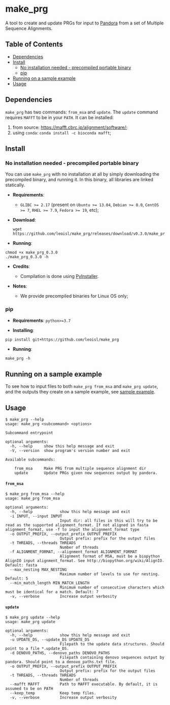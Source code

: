 # make_prg

A tool to create and update PRGs for input to [Pandora][pandora] from a set of 
Multiple Sequence Alignments.

[TOC]: #

## Table of Contents
- [Dependencies](#dependencies)
- [Install](#install)
  - [No installation needed - precompiled portable binary](#no-installation-needed---precompiled-portable-binary)
  - [pip](#pip)
- [Running on a sample example](#running-on-a-sample-example)
- [Usage](#usage)

## Dependencies

`make_prg` has two commands: `from_msa` and `update`. The `update` command requires `MAFFT` to be in your `PATH`. It can be installed:
  1. from source: https://mafft.cbrc.jp/alignment/software/;
  2. using `conda`: `conda install -c bioconda mafft`;

## Install

### No installation needed - precompiled portable binary

You can use `make_prg` with no installation at all by simply downloading the precompiled binary, and running it.
In this binary, all libraries are linked statically.

* **Requirements**:
  * `GLIBC >= 2.17` (present on `Ubuntu >= 13.04`, `Debian >= 8.0`, `CentOS >= 7`, `RHEL >= 7.9`,
  `Fedora >= 19`, etc);

* **Download**:
  ```
  wget https://github.com/leoisl/make_prg/releases/download/v0.3.0/make_prg_0.3.0
  ```
* **Running**:
```
chmod +x make_prg_0.3.0
./make_prg_0.3.0 -h
```

* **Credits**:
  * Compilation is done using [PyInstaller](https://github.com/pyinstaller/pyinstaller).

* **Notes**:
  * We provide precompiled binaries for Linux OS only;


### pip

* **Requirements**: `python>=3.7`

* **Installing**:
```sh
pip install git+https://github.com/leoisl/make_prg
```

* **Running**:
```
make_prg -h
```

## Running on a sample example

To see how to input files to both `make_prg from_msa` and `make_prg update`, and the outputs
they create on a sample example, see [sample example](sample_example).

## Usage

```
$ make_prg --help
usage: make_prg <subcommand> <options>

Subcommand entrypoint

optional arguments:
  -h, --help     show this help message and exit
  -V, --version  show program's version number and exit

Available subcommands:
  
    from_msa     Make PRG from multiple sequence alignment dir
    update       Update PRGs given new sequences output by pandora.

```

#### `from_msa`

```
$ make_prg from_msa --help
usage: make_prg from_msa

optional arguments:
  -h, --help            show this help message and exit
  -i INPUT, --input INPUT
                        Input dir: all files in this will try to be read as the supported alignment_format. If not aligned in fasta alignment_format, use -f to input the alignment_format type
  -o OUTPUT_PREFIX, --output_prefix OUTPUT_PREFIX
                        Output prefix: prefix for the output files
  -t THREADS, --threads THREADS
                        Number of threads
  -f ALIGNMENT_FORMAT, --alignment_format ALIGNMENT_FORMAT
                        Alignment format of MSA, must be a biopython AlignIO input alignment_format. See http://biopython.org/wiki/AlignIO. Default: fasta
  --max_nesting MAX_NESTING
                        Maximum number of levels to use for nesting. Default: 5
  --min_match_length MIN_MATCH_LENGTH
                        Minimum number of consecutive characters which must be identical for a match. Default: 7
  -v, --verbose         Increase output verbosity
```

#### `update`

```
$ make_prg update --help
usage: make_prg update

optional arguments:
  -h, --help            show this help message and exit
  -u UPDATE_DS, --update_DS UPDATE_DS
                        Filepath to the update data structures. Should point to a file *.update_DS.
  -d DENOVO_PATHS, --denovo_paths DENOVO_PATHS
                        Filepath containing denovo sequences output by pandora. Should point to a denovo_paths.txt file.
  -o OUTPUT_PREFIX, --output_prefix OUTPUT_PREFIX
                        Output prefix: prefix for the output files
  -t THREADS, --threads THREADS
                        Number of threads
  --mafft MAFFT         Path to MAFFT executable. By default, it is assumed to be on PATH
  --keep_temp           Keep temp files.
  -v, --verbose         Increase output verbosity
```

[pandora]: https://github.com/rmcolq/pandora
